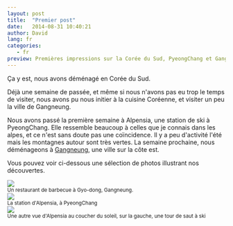 ```yaml
---
layout: post
title:  "Premier post"
date:   2014-08-31 10:40:21
author: David
lang: fr
categories:
   - fr
preview: Premières impressions sur la Corée du Sud, PyeongChang et Gangneung
---
```


Ça y est, nous avons déménagé en Corée du Sud.

Déjà une semaine de passée, et même si nous n'avons pas eu trop le temps de visiter, nous avons pu nous initier à la cuisine Coréenne, et visiter un peu la ville de Gangneung.

Nous avons passé la première semaine à Alpensia, une station de ski à PyeongChang. Elle ressemble beaucoup à celles que je connais dans les alpes, et ce n'est sans doute pas une coïncidence. Il y a peu d'activité l'été mais les montagnes autour sont très vertes. La semaine prochaine, nous déménageons à [Gangneung](http://fr.wikipedia.org/wiki/Gangneung "Gangneung sur Wikipedia"), une ville sur la côte est.

Vous pouvez voir ci-dessous une sélection de photos illustrant nos découvertes.

<div class="container-picture">
  <img class="img-responsive picture" src="{{ site.url }}/assets/gangneung_barbecue.png"/>
</div>
<small>Un restaurant de barbecue à Gyo-dong, Gangneung.</small>

<div class="container-picture">
  <img class="img-responsive picture" src="{{ site.url }}/assets/alpensia.png"/>
</div>
<small>La station d'Alpensia, à PyeongChang</small>

<div class="container-picture">
  <img class="img-responsive picture" src="{{ site.url }}/assets/alpensia_sunset.png"/>
</div>
<small>Une autre vue d'Alpensia au coucher du soleil, sur la gauche, une tour de saut à ski</small>


